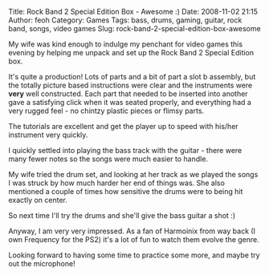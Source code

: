 Title: Rock Band 2 Special Edition Box - Awesome :)
Date: 2008-11-02 21:15
Author: feoh
Category: Games
Tags: bass, drums, gaming, guitar, rock band, songs, video games
Slug: rock-band-2-special-edition-box-awesome

My wife was kind enough to indulge my penchant for video games this
evening by helping me unpack and set up the Rock Band 2 Special Edition
box.

<!--more-->  
It's quite a production! Lots of parts and a bit of part a slot b
assembly, but the totally picture based instructions were clear and the
instruments were **very** well constructed. Each part that needed to be
inserted into another gave a satisfying click when it was seated
properly, and everything had a very rugged feel - no chintzy plastic
pieces or flimsy parts.

The tutorials are excellent and get the player up to speed with his/her
instrument very quickly.

I quickly settled into playing the bass track with the guitar - there
were many fewer notes so the songs were much easier to handle.

My wife tried the drum set, and looking at her track as we played the
songs I was struck by how much harder her end of things was. She also
mentioned a couple of times how sensitive the drums were to being hit
exactly on center.

So next time I'll try the drums and she'll give the bass guitar a shot
:)

Anyway, I am very very impressed. As a fan of Harmoinix from way back (I
own Frequency for the PS2) it's a lot of fun to watch them evolve the
genre.

Looking forward to having some time to practice some more, and maybe try
out the microphone!
